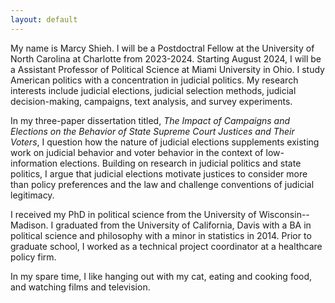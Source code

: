 ```yaml
---
layout: default
---
```


My name is Marcy Shieh. I will be a Postdoctral Fellow at the University of North Carolina at Charlotte from 2023-2024. Starting August 2024, I will be a Assistant Professor of Political Science at Miami University in Ohio. I study American politics with a concentration in judicial politics. My research interests include judicial elections, judicial selection methods, judicial decision-making, campaigns, text analysis, and survey experiments.

In my three-paper dissertation titled, *The Impact of Campaigns and Elections on the Behavior of State Supreme Court Justices and Their Voters*, I question how the nature of judicial elections supplements existing work on judicial behavior and voter behavior in the context of low-information elections. Building on research in judicial politics and state politics, I argue that judicial elections motivate justices to consider more than policy preferences and the law and challenge conventions of judicial legitimacy.

I received my PhD in political science from the University of Wisconsin--Madison. I graduated from the University of California, Davis with a BA in political science and philosophy with a minor in statistics in 2014. Prior to graduate school, I worked as a technical project coordinator at a healthcare policy firm.

In my spare time, I like hanging out with my cat, eating and cooking food, and watching films and television.
